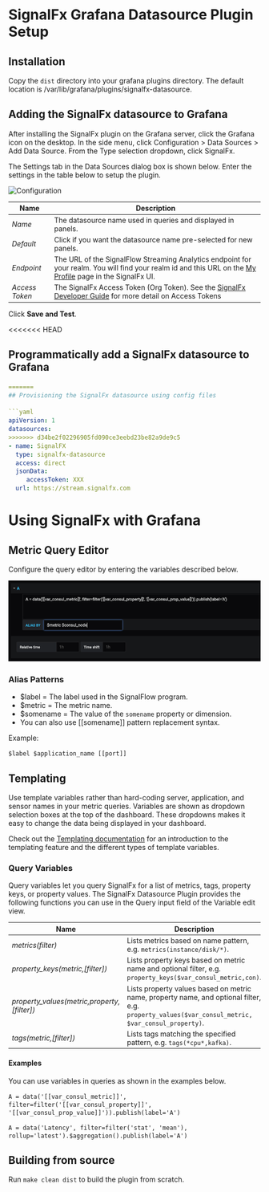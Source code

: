 # SignalFx Grafana Datasource Plugin Setup

## Installation

Copy the ``dist`` directory into your grafana plugins directory. The default location is /var/lib/grafana/plugins/signalfx-datasource.

## Adding the SignalFx datasource to Grafana

After installing the SignalFx plugin on the Grafana server, click the Grafana icon on the desktop. In the side menu, click Configuration > Data Sources > Add Data Source. From the Type selection dropdown, click SignalFx.

The Settings tab in the Data Sources dialog box is shown below. Enter the settings in the table below to setup the plugin.

![Configuration](./docs/config.png "Configuration")

| Name	         | Description |
|----------------|-------------|
| _Name_         | The datasource name used in queries and displayed in panels. |
| _Default_      | Click if you want the datasource name pre-selected for new panels. |
| _Endpoint_	   | The URL of the SignalFlow Streaming Analytics endpoint for your realm. You will find your realm id and this URL on the [My Profile](https://docs.signalfx.com/en/latest/getting-started/get-around-ui.html#profile) page in the SignalFx UI.|
| _Access Token_ | The SignalFx Access Token (Org Token). See the [SignalFx Developer Guide](https://docs.signalfx.com/en/latest/admin-guide/tokens.html#working-with-access-tokens) for more detail on Access Tokens |

Click __Save and Test__.

<<<<<<< HEAD
## Programmatically add a SignalFx datasource to Grafana

```yaml
=======
## Provisioning the SignalFx datasource using config files

```yaml
apiVersion: 1
datasources:
>>>>>>> d34be2f02296905fd090ce3eebd23be82a9de9c5
- name: SignalFX
  type: signalfx-datasource
  access: direct
  jsonData:
     accessToken: XXX
  url: https://stream.signalfx.com
```

# Using SignalFx with Grafana

## Metric Query Editor

Configure the query editor by entering the variables described below.

![Query Editor](./docs/query_editor.png "Query Editor")

### Alias Patterns
* $label = The label used in the SignalFlow program.
* $metric = The metric name.
* $somename = The value of the ``somename`` property or dimension.
* You can also use [[somename]] pattern replacement syntax.

Example:
```
$label $application_name [[port]]
```

## Templating

Use template variables rather than hard-coding server, application, and sensor names in your metric queries. Variables are shown as dropdown selection boxes at the top of the dashboard. These dropdowns makes it easy to change the data being displayed in your dashboard.

Check out the [Templating documentation](https://grafana.com/docs/reference/templating/) for an introduction to the templating feature and the different types of template variables.

### Query Variables

Query variables let you query SignalFx for a list of metrics, tags, property keys, or property values.
The SignalFx Datasource Plugin provides the following functions you can use in the Query input field of the Variable edit view.

| Name                                           | Description                                                          |
|------------------------------------------------|----------------------------------------------------------------------|
|    _metrics(filter)_                             | Lists metrics based on name pattern, e.g. ``metrics(instance/disk/*)``.      |
|    _property\_keys(metric,[filter])_           | Lists property keys based on metric name and optional filter, e.g. ``property_keys($var_consul_metric,con)``. |
|    _property\_values(metric,property,[filter])_| Lists property values based on metric name, property name, and optional filter, e.g. ``property_values($var_consul_metric, $var_consul_property)``. |
|    _tags(metric,[filter])_                              | Lists tags matching the specified pattern, e.g. ``tags(*cpu*,kafka)``. |

#### Examples

You can use variables in queries as shown in the examples below.
```
A = data('[[var_consul_metric]]', filter=filter('[[var_consul_property]]', '[[var_consul_prop_value]]')).publish(label='A')
```

```
A = data('Latency', filter=filter('stat', 'mean'), rollup='latest').$aggregation().publish(label='A')
```

## Building from source

Run `make clean dist` to build the plugin from scratch.
